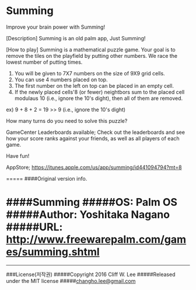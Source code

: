# Summing

Improve your brain power with Summing!

[Description]
Summing is an old palm app, Just Summing!

[How to play] 
Summing is a mathematical puzzle game.
Your goal is to remove the tiles on the playfield by putting other numbers.
We race the lowest number of putting times.

1. You will be given to 7X7 numbers on the size of 9X9 grid cells.
2. You can use 4 numbers placed on top.
3. The first number on the left on top can be placed in an empty cell.
4. If the newly placed cells'8 (or fewer) neightbors sum to the placed cell modulaus 10 (i.e., ignore the 10's dight), then all of them are removed.

ex) 9 + 8 + 2 = 19 >> 9 (i.e., ignore the 10's dight)

How many turns do you need to solve this puzzle?

GameCenter Leaderboards available;
Check out the leaderboards and see how your score ranks against your friends, as well as all players of each game.

Have fun!

AppStore;
https://itunes.apple.com/us/app/summing/id441094794?mt=8

=====
####Original version info.

####Summing
#####OS: Palm OS
#####Author: Yoshitaka Nagano
#####URL: http://www.freewarepalm.com/games/summing.shtml
=====

---

###License(저작권)
#####Copyright 2016 Cliff W. Lee
#####Released under the MIT license
#####changho.lee@gmail.com

